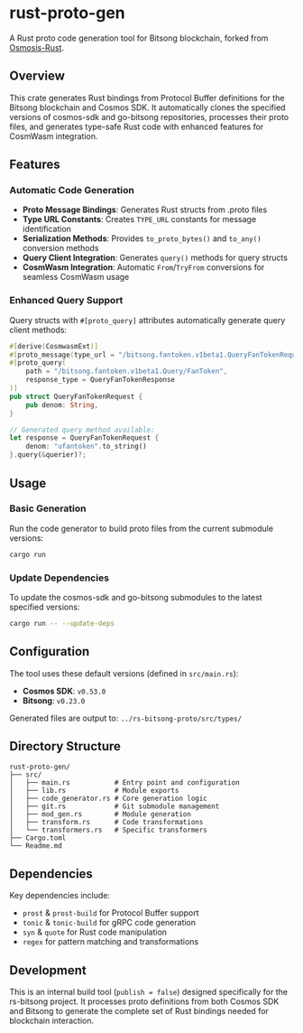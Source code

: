 # rust-proto-gen

A Rust proto code generation tool for Bitsong blockchain, forked from [Osmosis-Rust](https://github.com/osmosis-labs/osmosis-rust/blob/main/Cargo.toml).

## Overview

This crate generates Rust bindings from Protocol Buffer definitions for the Bitsong blockchain and Cosmos SDK. It automatically clones the specified versions of cosmos-sdk and go-bitsong repositories, processes their proto files, and generates type-safe Rust code with enhanced features for CosmWasm integration.

## Features

### Automatic Code Generation

- **Proto Message Bindings**: Generates Rust structs from .proto files
- **Type URL Constants**: Creates `TYPE_URL` constants for message identification  
- **Serialization Methods**: Provides `to_proto_bytes()` and `to_any()` conversion methods
- **Query Client Integration**: Generates `query()` methods for query structs
- **CosmWasm Integration**: Automatic `From`/`TryFrom` conversions for seamless CosmWasm usage

### Enhanced Query Support
Query structs with `#[proto_query]` attributes automatically generate query client methods:

```rust
#[derive(CosmwasmExt)]
#[proto_message(type_url = "/bitsong.fantoken.v1beta1.QueryFanTokenRequest")]
#[proto_query(
    path = "/bitsong.fantoken.v1beta1.Query/FanToken", 
    response_type = QueryFanTokenResponse
)]
pub struct QueryFanTokenRequest {
    pub denom: String,
}

// Generated query method available:
let response = QueryFanTokenRequest { 
    denom: "ufantoken".to_string() 
}.query(&querier)?;
```

## Usage

### Basic Generation
Run the code generator to build proto files from the current submodule versions:

```bash
cargo run
```

### Update Dependencies
To update the cosmos-sdk and go-bitsong submodules to the latest specified versions:

```bash
cargo run -- --update-deps
```

## Configuration

The tool uses these default versions (defined in `src/main.rs`):
- **Cosmos SDK**: `v0.53.0`
- **Bitsong**: `v0.23.0`

Generated files are output to: `../rs-bitsong-proto/src/types/`

## Directory Structure

```
rust-proto-gen/
├── src/
│   ├── main.rs           # Entry point and configuration
│   ├── lib.rs            # Module exports
│   ├── code_generator.rs # Core generation logic
│   ├── git.rs            # Git submodule management
│   ├── mod_gen.rs        # Module generation
│   ├── transform.rs      # Code transformations
│   └── transformers.rs   # Specific transformers
├── Cargo.toml
└── Readme.md
```

## Dependencies

Key dependencies include:
- `prost` & `prost-build` for Protocol Buffer support
- `tonic` & `tonic-build` for gRPC code generation  
- `syn` & `quote` for Rust code manipulation
- `regex` for pattern matching and transformations

## Development

This is an internal build tool (`publish = false`) designed specifically for the rs-bitsong project. It processes proto definitions from both Cosmos SDK and Bitsong to generate the complete set of Rust bindings needed for blockchain interaction.